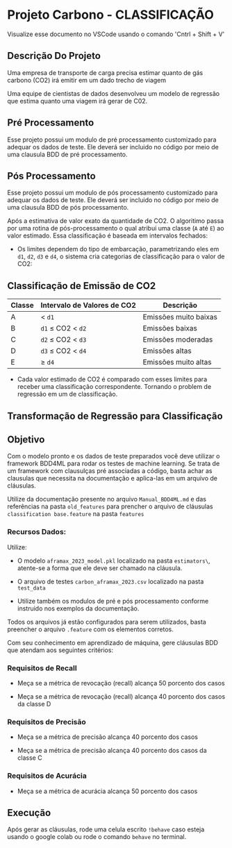 # Projeto Carbono - CLASSIFICAÇÃO

Visualize esse documento no VSCode usando o comando 'Cntrl + Shift + V'

## Descrição Do Projeto

Uma empresa de transporte de carga precisa estimar quanto de gás carbono (CO2) irá emitir em um dado trecho de viagem

Uma equipe de cientistas de dados desenvolveu um modelo de regressão que estima quanto uma viagem irá gerar de C02.

## Pré Processamento

Esse projeto possui um modulo de pré processamento customizado para adequar os dados de teste. Ele deverá ser incluido no código por meio de uma clausula BDD de pré processamento.

## Pós Processamento

Esse projeto possui um modulo de pós processamento customizado para adequar os dados de teste. Ele deverá ser incluido no código por meio de uma clausula BDD de pós processamento.

Após a estimativa de valor exato da quantidade de CO2. O algoritimo passa por uma rotina de pós-processamento o qual atribui uma classe (`A` até `E`) ao valor estimado. Essa classificação é baseada em intervalos fechados:

- Os limites dependem do tipo de embarcação, parametrizando eles em `d1`, `d2`, `d3` e `d4`, o sistema cria categorias de classificação para o valor de CO2:

## Classificação de Emissão de CO2

| Classe | Intervalo de Valores de CO2 | Descrição                              |
|--------|------------------------------|----------------------------------------|
| A      | < `d1`                       | Emissões muito baixas                  |
| B      | `d1` ≤ CO2 < `d2`            | Emissões baixas                        |
| C      | `d2` ≤ CO2 < `d3`            | Emissões moderadas                     |
| D      | `d3` ≤ CO2 < `d4`            | Emissões altas                         |
| E      | ≥ `d4`                       | Emissões muito altas                   |


- Cada valor estimado de CO2 é comparado com esses limites para receber uma classificação correspondente. Tornando o problem de regressão em um de classificação.

## Transformação de Regressão para Classificação


## Objetivo

Com o modelo pronto e os dados de teste preparados você deve utilizar o framework BDD4ML para rodar os testes de machine learning. Se trata de um framework com clausulças pré associadas a código, basta achar as clausulas que necessita na documentação e aplica-las em um arquivo de cláusulas.

Utilize da documentação presente no arquivo `Manual_BDD4ML.md` e das referências na pasta `old_features` para prencher o arquivo de cláusulas `classification base.feature` na pasta `features`

### Recursos Dados:
Utilize:

 - O modelo `aframax_2023_model.pkl` localizado na pasta `estimators\`, atente-se a forma que ele deve ser chamado na cláusula. 
 
 - O arquivo de testes `carbon_aframax_2023.csv` localizado na pasta `test_data`

 - Utilize também os modulos de pré e pós processamento conforme instruido nos exemplos da documentação.

Todos os arquivos já estão configurados para serem utilizados, basta preencher o arquivo `.feature` com os elementos corretos.

Com seu conhecimento em aprendizado de máquina, gere cláusulas BDD que atendam aos seguintes critérios:

### Requisitos de Recall

- Meça se a métrica de revocação (recall) alcança 50 porcento dos casos 

- Meça se a métrica de revocação (recall) alcança 40 porcento dos casos da classe D


### Requisitos de Precisão

- Meça se a métrica de precisão alcança 40 porcento dos casos

- Meça se a métrica de precisão alcança 40 porcento dos casos da classe C


### Requisitos de Acurácia

- Meça se a métrica de acurácia alcança 50 porcento dos casos


## Execução

Após gerar as cláusulas, rode uma celula escrito `!behave` caso esteja usando o google colab ou rode o comando `behave` no terminal.